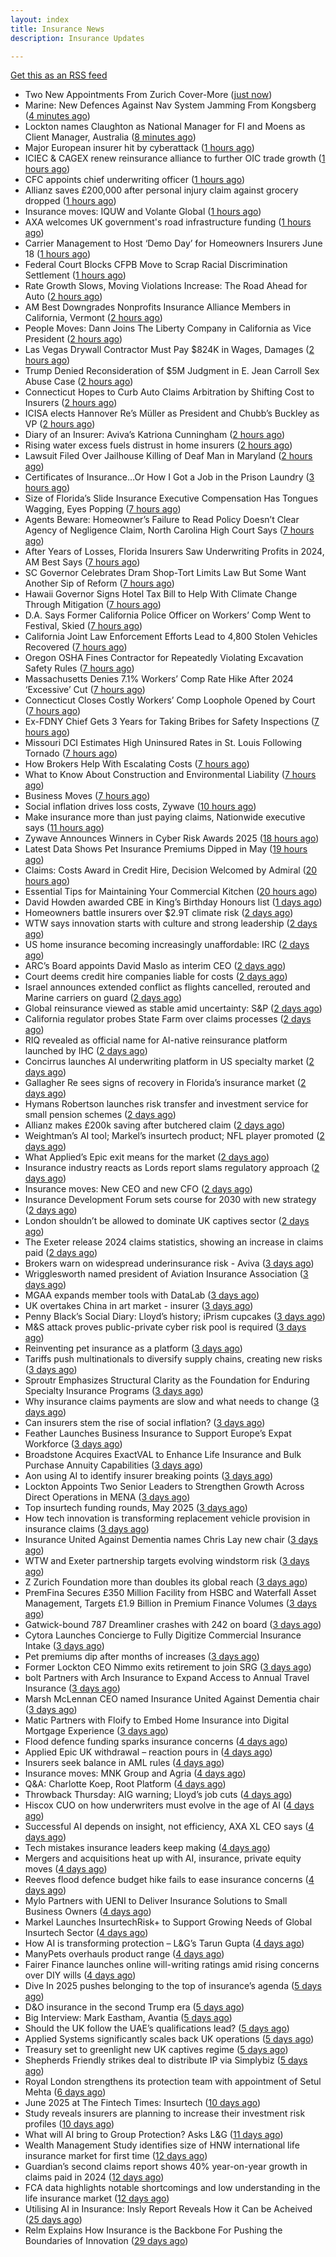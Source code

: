 ```yaml
---
layout: index
title: Insurance News
description: Insurance Updates

---
```


[Get this as an RSS feed](/insurance.rss)

<!-- news_marker starts -->
- Two New Appointments From Zurich Cover-More ([just now](https://insurance-edge.net/2025/06/16/two-new-appointments-from-zurich-cover-more/))
- Marine: New Defences Against Nav System Jamming From Kongsberg ([4 minutes ago](https://insurance-edge.net/2025/06/16/marine-new-defences-against-nav-system-jamming-from-kongsberg/))
- Lockton names Claughton as National Manager for FI and Moens as Client Manager, Australia ([8 minutes ago](https://www.reinsurancene.ws/lockton-names-claughton-as-national-manager-for-fi-and-moens-as-client-manager-australia/))
- Major European insurer hit by cyberattack ([1 hours ago](https://www.insurancebusinessmag.com/uk/news/cyber/major-european-insurer-hit-by-cyberattack-539138.aspx))
- ICIEC & CAGEX renew reinsurance alliance to further OIC trade growth ([1 hours ago](https://www.reinsurancene.ws/iciec-cagex-renew-reinsurance-alliance-to-further-oic-trade-growth/))
- CFC appoints chief underwriting officer ([1 hours ago](https://www.insurancebusinessmag.com/uk/news/breaking-news/cfc-appoints-chief-underwriting-officer-539134.aspx))
- Allianz saves £200,000 after personal injury claim against grocery dropped ([1 hours ago](https://www.insurancebusinessmag.com/uk/news/legal-insights/allianz-saves-200000-after-personal-injury-claim-against-grocery-dropped-539133.aspx))
- Insurance moves: IQUW and Volante Global ([1 hours ago](https://www.insurancebusinessmag.com/uk/news/breaking-news/insurance-moves-iquw-and-volante-global-539130.aspx))
- AXA welcomes UK government's road infrastructure funding ([1 hours ago](https://www.insurancebusinessmag.com/uk/news/auto-motor/axa-welcomes-uk-governments-road-infrastructure-funding-539125.aspx))
- Carrier Management to Host ‘Demo Day’ for Homeowners Insurers June 18 ([1 hours ago](https://www.insurancejournal.com/news/national/2025/06/16/827719.htm))
- Federal Court Blocks CFPB Move to Scrap Racial Discrimination Settlement ([1 hours ago](https://www.insurancejournal.com/news/national/2025/06/16/827714.htm))
- Rate Growth Slows, Moving Violations Increase: The Road Ahead for Auto ([2 hours ago](https://www.insurancejournal.com/news/national/2025/06/16/827711.htm))
- AM Best Downgrades Nonprofits Insurance Alliance Members in California, Vermont ([2 hours ago](https://www.insurancejournal.com/news/west/2025/06/16/827690.htm))
- People Moves: Dann Joins The Liberty Company in California as Vice President ([2 hours ago](https://www.insurancejournal.com/news/west/2025/06/16/826676.htm))
- Las Vegas Drywall Contractor Must Pay $824K in Wages, Damages ([2 hours ago](https://www.insurancejournal.com/news/west/2025/06/16/827027.htm))
- Trump Denied Reconsideration of $5M Judgment in E. Jean Carroll Sex Abuse Case ([2 hours ago](https://www.insurancejournal.com/news/east/2025/06/16/827725.htm))
- Connecticut Hopes to Curb Auto Claims Arbitration by Shifting Cost to Insurers ([2 hours ago](https://www.insurancejournal.com/news/east/2025/06/16/827382.htm))
- ICISA elects Hannover Re’s Müller as President and Chubb’s Buckley as VP ([2 hours ago](https://www.reinsurancene.ws/icisa-elects-hannover-res-muller-as-president-and-chubbs-buckley-as-vp/))
- Diary of an Insurer: Aviva’s Katriona Cunningham ([2 hours ago](https://www.postonline.co.uk/claims/7957489/diary-of-an-insurer-aviva%E2%80%99s-katriona-cunningham))
- Rising water excess fuels distrust in home insurers ([2 hours ago](https://www.postonline.co.uk/personal/7957731/rising-water-excess-fuels-distrust-in-home-insurers))
- Lawsuit Filed Over Jailhouse Killing of Deaf Man in Maryland ([2 hours ago](https://www.insurancejournal.com/news/east/2025/06/16/827337.htm))
- Certificates of Insurance…Or How I Got a Job in the Prison Laundry ([3 hours ago](https://www.insurancejournal.com/magazines/mag-features/2025/06/16/826189.htm))
- Size of Florida’s Slide Insurance Executive Compensation Has Tongues Wagging, Eyes Popping ([7 hours ago](https://www.insurancejournal.com/magazines/mag-features/2025/06/16/827459.htm))
- Agents Beware: Homeowner’s Failure to Read Policy Doesn’t Clear Agency of Negligence Claim, North Carolina High Court Says ([7 hours ago](https://www.insurancejournal.com/magazines/mag-features/2025/06/16/827458.htm))
- After Years of Losses, Florida Insurers Saw Underwriting Profits in 2024, AM Best Says ([7 hours ago](https://www.insurancejournal.com/magazines/mag-features/2025/06/16/827457.htm))
- SC Governor Celebrates Dram Shop-Tort Limits Law But Some Want Another Sip of Reform ([7 hours ago](https://www.insurancejournal.com/magazines/mag-features/2025/06/16/827456.htm))
- Hawaii Governor Signs Hotel Tax Bill to Help With Climate Change Through Mitigation ([7 hours ago](https://www.insurancejournal.com/magazines/mag-features/2025/06/16/827455.htm))
- D.A. Says Former California Police Officer on Workers’ Comp Went to Festival, Skied ([7 hours ago](https://www.insurancejournal.com/magazines/mag-features/2025/06/16/827454.htm))
- California Joint Law Enforcement Efforts Lead to 4,800 Stolen Vehicles Recovered ([7 hours ago](https://www.insurancejournal.com/magazines/mag-features/2025/06/16/827453.htm))
- Oregon OSHA Fines Contractor for Repeatedly Violating Excavation Safety Rules ([7 hours ago](https://www.insurancejournal.com/magazines/mag-features/2025/06/16/827452.htm))
- Massachusetts Denies 7.1% Workers’ Comp Rate Hike After 2024 ‘Excessive’ Cut ([7 hours ago](https://www.insurancejournal.com/magazines/mag-features/2025/06/16/827451.htm))
- Connecticut Closes Costly Workers’ Comp Loophole Opened by Court ([7 hours ago](https://www.insurancejournal.com/magazines/mag-features/2025/06/16/827450.htm))
- Ex-FDNY Chief Gets 3 Years for Taking Bribes for Safety Inspections ([7 hours ago](https://www.insurancejournal.com/magazines/mag-features/2025/06/16/827449.htm))
- Missouri DCI Estimates High Uninsured Rates in St. Louis Following Tornado ([7 hours ago](https://www.insurancejournal.com/magazines/mag-features/2025/06/16/827448.htm))
- How Brokers Help With Escalating Costs ([7 hours ago](https://www.insurancejournal.com/magazines/mag-features/2025/06/16/827447.htm))
- What to Know About Construction and Environmental Liability ([7 hours ago](https://www.insurancejournal.com/magazines/mag-features/2025/06/16/827446.htm))
- Business Moves ([7 hours ago](https://www.insurancejournal.com/magazines/mag-business-moves/2025/06/16/827445.htm))
- Social inflation drives loss costs, Zywave ([10 hours ago](https://www.dig-in.com/news/social-inflation-drives-loss-costs-zywave))
- Make insurance more than just paying claims, Nationwide executive says ([11 hours ago](https://www.dig-in.com/news/make-insurance-more-than-paying-claims-nationwide-exec-says))
- Zywave Announces Winners in Cyber Risk Awards 2025 ([18 hours ago](https://insurance-edge.net/2025/06/15/zywave-announces-winners-in-cyber-risk-awards-2025/))
- Latest Data Shows Pet Insurance Premiums Dipped in May ([19 hours ago](https://insurance-edge.net/2025/06/15/latest-data-shows-pet-insurance-premiums-dipped-in-may/))
- Claims: Costs Award in Credit Hire, Decision Welcomed by Admiral ([20 hours ago](https://insurance-edge.net/2025/06/15/claims-costs-award-in-credit-hire-decision-welcomed-by-admiral/))
- Essential Tips for Maintaining Your Commercial Kitchen ([20 hours ago](https://insurance-edge.net/2025/06/15/essential-tips-for-maintaining-your-commercial-kitchen/))
- David Howden awarded CBE in King’s Birthday Honours list ([1 days ago](https://www.postonline.co.uk/news/7957942/david-howden-awarded-cbe-in-king%E2%80%99s-birthday-honours-list))
- Homeowners battle insurers over $2.9T climate risk ([2 days ago](https://www.dig-in.com/articles/homeowners-battle-insurers-over-2-9t-climate-risk))
- WTW says innovation starts with culture and strong leadership ([2 days ago](https://www.insurancebusinessmag.com/uk/news/sme/wtw-says-innovation-starts-with-culture-and-strong-leadership-539078.aspx))
- US home insurance becoming increasingly unaffordable: IRC ([2 days ago](https://www.reinsurancene.ws/us-home-insurance-becoming-increasingly-unaffordable-irc/))
- ARC’s Board appoints David Maslo as interim CEO ([2 days ago](https://www.reinsurancene.ws/arcs-board-appoints-david-maslo-as-interim-ceo/))
- Court deems credit hire companies liable for costs ([2 days ago](https://www.postonline.co.uk/news/7957939/court-deems-credit-hire-companies-liable-for-costs))
- Israel announces extended conflict as flights cancelled, rerouted and Marine carriers on guard ([2 days ago](https://www.insurancebusinessmag.com/uk/news/breaking-news/israel-announces-extended-conflict-as-flights-cancelled-rerouted-and-marine-carriers-on-guard-539012.aspx))
- Global reinsurance viewed as stable amid uncertainty: S&P ([2 days ago](https://www.reinsurancene.ws/global-reinsurance-viewed-as-stable-amid-uncertainty-sp/))
- California regulator probes State Farm over claims processes ([2 days ago](https://www.dig-in.com/articles/california-regulator-probes-state-farm-over-claims-processes))
- RIQ revealed as official name for AI-native reinsurance platform launched by IHC ([2 days ago](https://www.reinsurancene.ws/riq-revealed-as-official-name-for-ai-native-reinsurance-platform-launched-by-ihc/))
- Concirrus launches AI underwriting platform in US specialty market ([2 days ago](https://www.reinsurancene.ws/concirrus-launches-ai-underwriting-platform-in-us-specialty-market/))
- Gallagher Re sees signs of recovery in Florida’s insurance market ([2 days ago](https://www.reinsurancene.ws/gallagher-re-sees-signs-of-recovery-in-floridas-insurance-market/))
- Hymans Robertson launches risk transfer and investment service for small pension schemes ([2 days ago](https://www.reinsurancene.ws/hymans-robertson-launches-risk-transfer-and-investment-service-for-small-pension-schemes/))
- Allianz makes £200k saving after butchered claim ([2 days ago](https://www.postonline.co.uk/market-access/claims-fraud/7957937/allianz-makes-%C2%A3200k-saving-after-butchered-claim))
- Weightman’s AI tool; Markel’s insurtech product; NFL player promoted ([2 days ago](https://www.postonline.co.uk/news/7957911/weightman%E2%80%99s-ai-tool-markel%E2%80%99s-insurtech-product-nfl-player-promoted))
- What Applied’s Epic exit means for the market ([2 days ago](https://www.postonline.co.uk/commercial/7957935/what-applied%E2%80%99s-epic-exit-means-for-the-market))
- Insurance industry reacts as Lords report slams regulatory approach ([2 days ago](https://www.insurancebusinessmag.com/uk/news/breaking-news/insurance-industry-reacts-as-lords-report-slams-regulatory-approach-538975.aspx))
- Insurance moves: New CEO and new CFO ([2 days ago](https://www.insurancebusinessmag.com/uk/news/breaking-news/insurance-moves-new-ceo-and-new-cfo-538974.aspx))
- Insurance Development Forum sets course for 2030 with new strategy ([2 days ago](https://www.insurancebusinessmag.com/uk/news/breaking-news/insurance-development-forum-sets-course-for-2030-with-new-strategy-538973.aspx))
- London shouldn’t be allowed to dominate UK captives sector ([2 days ago](https://www.postonline.co.uk/commercial/7957933/london-shouldn%E2%80%99t-be-allowed-to-dominate-uk-captives-sector))
- The Exeter release 2024 claims statistics, showing an increase in claims paid ([2 days ago](https://ifamagazine.com/the-exeter-release-2024-claims-statistics-showing-an-increase-in-claims-paid/))
- Brokers warn on widespread underinsurance risk - Aviva ([3 days ago](https://www.insurancebusinessmag.com/uk/news/breaking-news/brokers-warn-on-widespread-underinsurance-risk--aviva-538954.aspx))
- Wrigglesworth named president of Aviation Insurance Association ([3 days ago](https://www.insurancebusinessmag.com/uk/news/breaking-news/wrigglesworth-named-president-of-aviation-insurance-association-538953.aspx))
- MGAA expands member tools with DataLab ([3 days ago](https://www.insurancebusinessmag.com/uk/news/breaking-news/mgaa-expands-member-tools-with-datalab-538952.aspx))
- UK overtakes China in art market - insurer ([3 days ago](https://www.insurancebusinessmag.com/uk/news/breaking-news/uk-overtakes-china-in-art-market--insurer-538951.aspx))
- Penny Black’s Social Diary: Lloyd’s history; iPrism cupcakes ([3 days ago](https://www.postonline.co.uk/people/7957721/penny-black%E2%80%99s-social-diary-lloyd%E2%80%99s-history-iprism-cupcakes))
- M&S attack proves public-private cyber risk pool is required ([3 days ago](https://www.postonline.co.uk/commercial/7957915/ms-attack-proves-public-private-cyber-risk-pool-is-required))
- Reinventing pet insurance as a platform ([3 days ago](https://www.dig-in.com/opinion/reinventing-pet-insurance-as-a-platform))
- Tariffs push multinationals to diversify supply chains, creating new risks ([3 days ago](https://www.insurancebusinessmag.com/uk/news/breaking-news/tariffs-push-multinationals-to-diversify-supply-chains-creating-new-risks-538920.aspx))
- Sproutr Emphasizes Structural Clarity as the Foundation for Enduring Specialty Insurance Programs ([3 days ago](https://www.insurtechinsights.com/sproutr-emphasizes-structural-clarity-as-the-foundation-for-enduring-specialty-insurance-programs/))
- Why insurance claims payments are slow and what needs to change ([3 days ago](https://www.dig-in.com/opinion/why-insurance-claims-payments-are-slow-what-needs-to-change))
- Can insurers stem the rise of social inflation? ([3 days ago](https://www.dig-in.com/news/can-insurers-stem-the-rise-of-social-inflation))
- Feather Launches Business Insurance to Support Europe’s Expat Workforce ([3 days ago](https://www.insurtechinsights.com/feather-launches-business-insurance-to-support-europes-expat-workforce/))
- Broadstone Acquires ExactVAL to Enhance Life Insurance and Bulk Purchase Annuity Capabilities ([3 days ago](https://www.insurtechinsights.com/broadstone-acquires-exactval-to-enhance-life-insurance-and-bulk-purchase-annuity-capabilities/))
- Aon using AI to identify insurer breaking points ([3 days ago](https://www.postonline.co.uk/commercial/7957931/aon-using-ai-to-identify-insurer-breaking-points))
- Lockton Appoints Two Senior Leaders to Strengthen Growth Across Direct Operations in MENA ([3 days ago](https://www.insurtechinsights.com/lockton-appoints-two-senior-leaders-to-strengthen-growth-across-direct-operations-in-mena/))
- Top insurtech funding rounds, May 2025 ([3 days ago](https://www.dig-in.com/news/top-insurtech-funding-rounds-may-2025))
- How tech innovation is transforming replacement vehicle provision in insurance claims ([3 days ago](https://www.insurancebusinessmag.com/uk/news/auto-motor/how-tech-innovation-is-transforming-replacement-vehicle-provision-in-insurance-claims-538851.aspx))
- Insurance United Against Dementia names Chris Lay new chair ([3 days ago](https://www.insurancebusinessmag.com/uk/news/non-profits/insurance-united-against-dementia-names-chris-lay-new-chair-538848.aspx))
- WTW and Exeter partnership targets evolving windstorm risk ([3 days ago](https://www.insurancebusinessmag.com/uk/news/breaking-news/wtw-and-exeter-partnership-targets-evolving-windstorm-risk-538847.aspx))
- Z Zurich Foundation more than doubles its global reach ([3 days ago](https://www.insurancebusinessmag.com/uk/news/non-profits/z-zurich-foundation-more-than-doubles-its-global-reach-538846.aspx))
- PremFina Secures £350 Million Facility from HSBC and Waterfall Asset Management, Targets £1.9 Billion in Premium Finance Volumes ([3 days ago](https://www.insurtechinsights.com/premfina-secures-350-million-facility-from-hsbc-and-waterfall-asset-management-targets-1-9-billion-in-premium-finance-volumes/))
- Gatwick-bound 787 Dreamliner crashes with 242 on board ([3 days ago](https://www.insurancebusinessmag.com/uk/news/breaking-news/gatwickbound-787-dreamliner-crashes-with-242-on-board-538840.aspx))
- Cytora Launches Concierge to Fully Digitize Commercial Insurance Intake ([3 days ago](https://www.insurtechinsights.com/cytora-launches-concierge-to-fully-digitize-commercial-insurance-intake/))
- Pet premiums dip after months of increases ([3 days ago](https://www.postonline.co.uk/personal/7957929/pet-premiums-dip-after-months-of-increases))
- Former Lockton CEO Nimmo exits retirement to join SRG ([3 days ago](https://www.postonline.co.uk/news/7957930/former-lockton-ceo-nimmo-exits-retirement-to-join-srg))
- bolt Partners with Arch Insurance to Expand Access to Annual Travel Insurance ([3 days ago](https://www.insurtechinsights.com/bolt-partners-with-arch-insurance-to-expand-access-to-annual-travel-insurance/))
- Marsh McLennan CEO named Insurance United Against Dementia chair ([3 days ago](https://www.postonline.co.uk/people/7957928/marsh-mclennan-ceo-named-insurance-united-against-dementia-chair))
- Matic Partners with Floify to Embed Home Insurance into Digital Mortgage Experience ([3 days ago](https://www.insurtechinsights.com/matic-partners-with-floify-to-embed-home-insurance-into-digital-mortgage-experience/))
- Flood defence funding sparks insurance concerns ([4 days ago](https://www.insurancebusinessmag.com/uk/news/catastrophe/flood-defence-funding-sparks-insurance-concerns-538821.aspx))
- Applied Epic UK withdrawal – reaction pours in ([4 days ago](https://www.insurancebusinessmag.com/uk/news/technology/applied-epic-uk-withdrawal--reaction-pours-in-538820.aspx))
- Insurers seek balance in AML rules ([4 days ago](https://www.insurancebusinessmag.com/uk/news/life-insurance/insurers-seek-balance-in-aml-rules-538818.aspx))
- Insurance moves: MNK Group and Agria ([4 days ago](https://www.insurancebusinessmag.com/uk/news/breaking-news/insurance-moves-mnk-group-and-agria-538817.aspx))
- Q&A: Charlotte Koep, Root Platform ([4 days ago](https://www.postonline.co.uk/technology/7957566/qa-charlotte-koep-root-platform))
- Throwback Thursday: AIG warning; Lloyd’s job cuts ([4 days ago](https://www.postonline.co.uk/lloyd%E2%80%99slondon/7956730/throwback-thursday-aig-warning-lloyd%E2%80%99s-job-cuts))
- Hiscox CUO on how underwriters must evolve in the age of AI ([4 days ago](https://www.postonline.co.uk/technology/7957894/hiscox-cuo-on-how-underwriters-must-evolve-in-the-age-of-ai))
- Successful AI depends on insight, not efficiency, AXA XL CEO says ([4 days ago](https://www.dig-in.com/news/insight-not-efficiency-makes-ai-successful-axa-ceo-says))
- Tech mistakes insurance leaders keep making ([4 days ago](https://www.dig-in.com/opinion/tech-mistakes-insurance-leaders-keep-making))
- Mergers and acquisitions heat up with AI, insurance, private equity moves ([4 days ago](https://www.insurancebusinessmag.com/uk/news/breaking-news/mergers-and-acquisitions-heat-up-with-ai-insurance-private-equity-moves-538787.aspx))
- Reeves flood defence budget hike fails to ease insurance concerns ([4 days ago](https://www.postonline.co.uk/personal/7957925/reeves-flood-defence-budget-hike-fails-to-ease-insurance-concerns))
- Mylo Partners with UENI to Deliver Insurance Solutions to Small Business Owners ([4 days ago](https://www.insurtechinsights.com/mylo-partners-with-ueni-to-deliver-insurance-solutions-to-small-business-owners/))
- Markel Launches InsurtechRisk+ to Support Growing Needs of Global Insurtech Sector ([4 days ago](https://www.insurtechinsights.com/markel-launches-insurtechrisk-to-support-growing-needs-of-global-insurtech-sector/))
- How AI is transforming protection – L&G’s Tarun Gupta ([4 days ago](https://ifamagazine.com/what-does-ai-mean-for-digital-health-and-wellbeing/))
- ManyPets overhauls product range ([4 days ago](https://www.postonline.co.uk/news/7957921/manypets-overhauls-product-range))
- Fairer Finance launches online will-writing ratings amid rising concerns over DIY wills ([4 days ago](https://ifamagazine.com/fairer-finance-launches-online-will-writing-ratings-amid-rising-concerns-over-diy-wills/))
- Dive In 2025 pushes belonging to the top of insurance’s agenda ([5 days ago](https://www.postonline.co.uk/news/7957904/dive-in-2025-pushes-belonging-to-the-top-of-insurance%E2%80%99s-agenda))
- D&O insurance in the second Trump era ([5 days ago](https://www.postonline.co.uk/commercial/7957858/do-insurance-in-the-second-trump-era))
- Big Interview: Mark Eastham, Avantia ([5 days ago](https://www.postonline.co.uk/personal/7957718/big-interview-mark-eastham-avantia))
- Should the UK follow the UAE’s qualifications lead? ([5 days ago](https://www.postonline.co.uk/people/7957500/should-the-uk-follow-the-uae%E2%80%99s-qualifications-lead))
- Applied Systems significantly scales back UK operations ([5 days ago](https://www.postonline.co.uk/news/7957918/applied-systems-significantly-scales-back-uk-operations))
- Treasury set to greenlight new UK captives regime ([5 days ago](https://www.postonline.co.uk/commercial/7957917/treasury-set-to-greenlight-new-uk-captives-regime))
- Shepherds Friendly strikes deal to distribute IP via Simplybiz ([5 days ago](https://ifamagazine.com/shepherds-friendly-strikes-deal-to-distribute-ip-via-simplybiz/))
- Royal London strengthens its protection team with appointment of Setul Mehta ([6 days ago](https://ifamagazine.com/royal-london-strengthens-its-protection-team-with-appointment-of-setul-mehta/))
- June 2025 at The Fintech Times: Insurtech ([10 days ago](https://thefintechtimes.com/june-2025-at-the-fintech-times-insurtech/))
- Study reveals insurers are planning to increase their investment risk profiles ([10 days ago](https://ifamagazine.com/study-reveals-insurers-are-planning-to-increase-their-investment-risk-profiles/))
- What will AI bring to Group Protection? Asks L&G ([11 days ago](https://ifamagazine.com/what-will-ai-bring-to-group-protection-asks-lg/))
- Wealth Management Study identifies size of HNW international life insurance market for first time ([12 days ago](https://ifamagazine.com/wealth-management-study-identifies-size-of-hnw-international-life-insurance-market-for-first-time/))
- Guardian’s second claims report shows 40% year-on-year growth in claims paid in 2024 ([12 days ago](https://ifamagazine.com/guardians-second-claims-report-show-40-year-on-year-growth-in-claims-paid-in-2024/))
- FCA data highlights notable shortcomings and low understanding in the life insurance market ([12 days ago](https://ifamagazine.com/fca-data-highlights-notable-shortcomings-and-low-understanding-in-the-life-insurance-market/))
- Utilising AI in Insurance: Insly Report Reveals How it Can be Acheived ([25 days ago](https://thefintechtimes.com/utilising-ai-in-insurance-insly-report-reveals-how-it-can-be-acheived/))
- Relm Explains How Insurance is the Backbone For Pushing the Boundaries of Innovation ([29 days ago](https://thefintechtimes.com/relm-explains-how-insurance-is-the-backbone-for-pushing-the-boundaries-of-innovation/))

<!-- news_marker ends -->